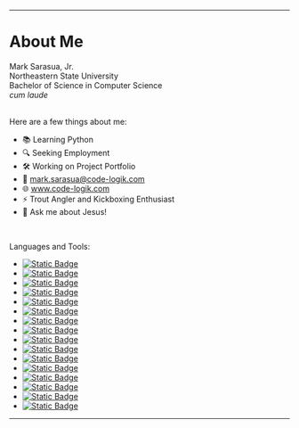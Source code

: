 ___

# About Me


Mark Sarasua, Jr.  
Northeastern State University  
Bachelor of Science in Computer Science  
*cum laude*  
<br>

Here are a few things about me:

- 📚 Learning Python
- 🔍 Seeking Employment
- 🛠️ Working on Project Portfolio
- 📧 mark.sarasua@code-logik.com
- 🌐 www.code-logik.com
- ⚡ Trout Angler and Kickboxing Enthusiast
- 💬 Ask me about Jesus!
<br>

Languages and Tools:  

- [![Static Badge](https://img.shields.io/badge/C%2B%2B-white?style=flat&logo=cplusplus&logoColor=%23FFFFFF&labelColor=%23111111&color=%2300599C)](https://learn.microsoft.com/en-us/cpp/)
- [![Static Badge](https://img.shields.io/badge/C%23-FFFFFF?style=flat&logo=csharp&logoColor=%23FFFFFF&labelColor=%23111111&color=%23512BD4)](https://learn.microsoft.com/en-us/dotnet/csharp/)
- [![Static Badge](https://img.shields.io/badge/CSS-white?style=flat&logo=css3&logoColor=%23FFFFFF&labelColor=%23111111&color=%231572B6)](https://www.w3.org/Style/CSS/Overview.en.html)
- [![Static Badge](https://img.shields.io/badge/DRAW.IO-white?style=flat&logo=diagramsdotnet&logoColor=%23FFFFFF&labelColor=%23111111&color=%23F08705)](https://www.drawio.com/)
- [![Static Badge](https://img.shields.io/badge/HTML-white?style=flat&logo=html5&logoColor=%23FFFFFF&labelColor=%23111111&color=%23E34F26)](https://html.spec.whatwg.org/)
- [![Static Badge](https://img.shields.io/badge/JSON-FFFFFF?style=flat&logo=json&logoColor=%23FFFFFF&labelColor=%23111111&color=%23FAF0E6)](https://www.json.org/json-en.html)
- [![Static Badge](https://img.shields.io/badge/JAVA-white?style=flat&logo=openjdk&logoColor=%23FFFFFF&labelColor=%23111111&color=%23ED8B00)](https://www.oracle.com/java/)
- [![Static Badge](https://img.shields.io/badge/JavaScript-white?style=flat&logo=javascript&logoColor=%23FFFFFF&labelColor=%23111111&color=%23F7DF1E)](https://developer.oracle.com/languages/javascript.html)
- [![Static Badge](https://img.shields.io/badge/Markdown-FFFFFF?style=flat&logo=markdown&logoColor=%23FFFFFF&labelColor=%23111111&color=%23499BEA)](https://commonmark.org/)
- [![Static Badge](https://img.shields.io/badge/.NET_Framework_4.7.2-white?style=flat&logo=dotnet&logoColor=%23FFFFFF&labelColor=%23111111&color=%23512BD4)](https://dotnet.microsoft.com/)
- [![Static Badge](https://img.shields.io/badge/XAML-%23FFFFFF?style=flat&logo=xaml&logoColor=%23FFFFFF&labelColor=%23111111&color=%230C54C2)](https://learn.microsoft.com/en-us/dotnet/desktop/wpf/advanced/xaml-in-wpf?view=netframeworkdesktop-4.8)
- [![Static Badge](https://img.shields.io/badge/Adobe_Photoshop-white?style=flat&logo=adobephotoshop&logoColor=%23FFFFFF&labelColor=%23111111&color=%2331A8FF)](https://www.adobe.com/products/photoshop.html)
- [![Static Badge](https://img.shields.io/badge/Microsoft_PowerPoint-white?style=flat&logo=microsoftpowerpoint&logoColor=%23FFFFFF&labelColor=%23111111&color=%23B7472A)](https://www.microsoft.com/en-us/microsoft-365/powerpoint)
- [![Static Badge](https://img.shields.io/badge/Microsoft_Word-FFFFFF?style=flat&logo=microsoftword&logoColor=%23FFFFFF&labelColor=%23111111&color=%232B579A)](https://www.microsoft.com/en-us/microsoft-365/word)
- [![Static Badge](https://img.shields.io/badge/Visual_Studio_2022-FFFFFF?style=flat&logo=visualstudio&logoColor=%23FFFFFF&labelColor=%23111111&color=%235C2D91)](https://visualstudio.microsoft.com/)
- [![Static Badge](https://img.shields.io/badge/Visual_Studio_Code-white?style=flat&logo=visualstudiocode&logoColor=%23FFFFFF&labelColor=%23111111&color=%23007ACC)](https://code.visualstudio.com/)

___
